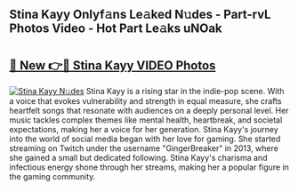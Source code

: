 ## Stina Kayy Onlyf𝚊ns Le𝚊ked N𝚞des - Part-rvL Photos Video - Hot Part Le𝚊ks uNOak

# <h2><a href="http://ac49437.deff.icu/?id=Stina+Kayy">🔗 New 👉🔴 Stina Kayy VIDEO Photos</a></h2>

[![Stina Kayy N𝚞des](https://i.imgur.com/rIISA9y.gif)](http://ac49437.deff.icu/?id=Stina+Kayy)
Stina Kayy is a rising star in the indie-pop scene. With a voice that evokes vulnerability and strength in equal measure, she crafts heartfelt songs that resonate with audiences on a deeply personal level. Her music tackles complex themes like mental health, heartbreak, and societal expectations, making her a voice for her generation. Stina Kayy's journey into the world of social media began with her love for gaming. She started streaming on Twitch under the username "GingerBreaker" in 2013, where she gained a small but dedicated following. Stina Kayy's charisma and infectious energy shone through her streams, making her a popular figure in the gaming community.

